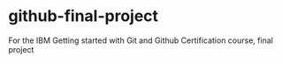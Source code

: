 # github-final-project
For the IBM Getting started with Git and Github Certification course, final project
